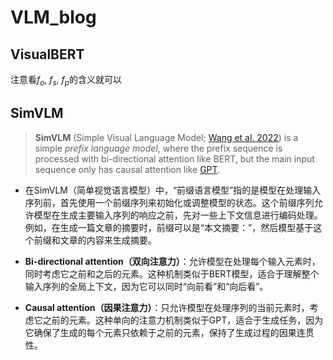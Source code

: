 # VLM_blog

## VisualBERT

注意看$f_o$, $f_s$, $f_p$的含义就可以

## SimVLM

> **SimVLM** (Simple Visual Language Model; [Wang et al. 2022](https://arxiv.org/abs/2108.10904)) is a simple *prefix language model*, where the prefix sequence is processed with bi-directional attention like BERT, but the main input sequence only has causal attention like [GPT](https://lilianweng.github.io/posts/2022-06-09-vlm/#gpt).

- 在SimVLM（简单视觉语言模型）中，“前缀语言模型”指的是模型在处理输入序列前，首先使用一个前缀序列来初始化或调整模型的状态。这个前缀序列允许模型在生成主要输入序列的响应之前，先对一些上下文信息进行编码处理。例如，在生成一篇文章的摘要时，前缀可以是“本文摘要：”，然后模型基于这个前缀和文章的内容来生成摘要。

- **Bi-directional attention（双向注意力）**：允许模型在处理每个输入元素时，同时考虑它之前和之后的元素。这种机制类似于BERT模型，适合于理解整个输入序列的全局上下文，因为它可以同时“向前看”和“向后看”。

- **Causal attention（因果注意力）**：只允许模型在处理序列的当前元素时，考虑它之前的元素。这种单向的注意力机制类似于GPT，适合于生成任务，因为它确保了生成的每个元素只依赖于之前的元素，保持了生成过程的因果连贯性。